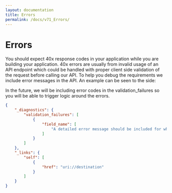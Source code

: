 ```yaml
---
layout: documentation
title: Errors
permalink: /docs/v71_Errors/
---
```


# Errors


You should expect 40x response codes in your application while you are building your application. 40x errors are usually from invalid usage of an API endpoint which could be handled with proper client side validation of the request before calling our API. To help you debug the requirements we include error messages in the API. An example can be seen to the side:


In the future, we will be including error codes in the validation_failures so you will be able to trigger logic around the errors.

```json
{
    "_diagnostics": {
        "validation_failures": [
            {
                "field_name": [
                    "A detailed error message should be included for what was incorrect with this field."
                ]
            }
        ]
    },
    "_links": {
        "self": [
            {
                "href": "uri://destination"
            }
        ]
    }
}
```
